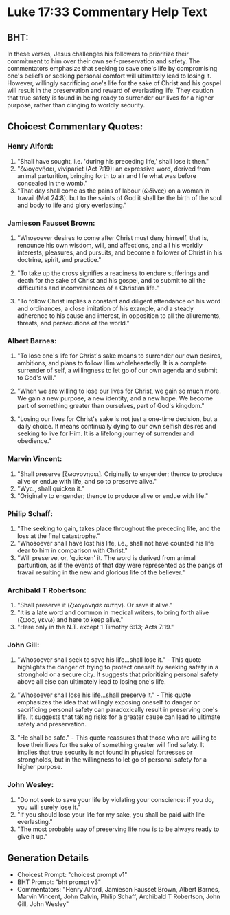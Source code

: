 # Luke 17:33 Commentary Help Text

## BHT:
In these verses, Jesus challenges his followers to prioritize their commitment to him over their own self-preservation and safety. The commentators emphasize that seeking to save one's life by compromising one's beliefs or seeking personal comfort will ultimately lead to losing it. However, willingly sacrificing one's life for the sake of Christ and his gospel will result in the preservation and reward of everlasting life. They caution that true safety is found in being ready to surrender our lives for a higher purpose, rather than clinging to worldly security.

## Choicest Commentary Quotes:
### Henry Alford:
1. "Shall have sought, i.e. 'during his preceding life,' shall lose it then."
2. "ζωογονήσει, vivipariet (Act 7:19): an expressive word, derived from animal parturition, bringing forth to air and life what was before concealed in the womb."
3. "That day shall come as the pains of labour (ὠδῖνες) on a woman in travail (Mat 24:8): but to the saints of God it shall be the birth of the soul and body to life and glory everlasting."

### Jamieson Fausset Brown:
1. "Whosoever desires to come after Christ must deny himself, that is, renounce his own wisdom, will, and affections, and all his worldly interests, pleasures, and pursuits, and become a follower of Christ in his doctrine, spirit, and practice."

2. "To take up the cross signifies a readiness to endure sufferings and death for the sake of Christ and his gospel, and to submit to all the difficulties and inconveniences of a Christian life."

3. "To follow Christ implies a constant and diligent attendance on his word and ordinances, a close imitation of his example, and a steady adherence to his cause and interest, in opposition to all the allurements, threats, and persecutions of the world."

### Albert Barnes:
1. "To lose one's life for Christ's sake means to surrender our own desires, ambitions, and plans to follow Him wholeheartedly. It is a complete surrender of self, a willingness to let go of our own agenda and submit to God's will."

2. "When we are willing to lose our lives for Christ, we gain so much more. We gain a new purpose, a new identity, and a new hope. We become part of something greater than ourselves, part of God's kingdom."

3. "Losing our lives for Christ's sake is not just a one-time decision, but a daily choice. It means continually dying to our own selfish desires and seeking to live for Him. It is a lifelong journey of surrender and obedience."

### Marvin Vincent:
1. "Shall preserve [ζωογονησει]. Originally to engender; thence to produce alive or endue with life, and so to preserve alive." 
2. "Wyc., shall quicken it." 
3. "Originally to engender; thence to produce alive or endue with life."

### Philip Schaff:
1. "The seeking to gain, takes place throughout the preceding life, and the loss at the final catastrophe."
2. "Whosoever shall have lost his life, i.e., shall not have counted his life dear to him in comparison with Christ."
3. "Will preserve, or, 'quicken' it. The word is derived from animal parturition, as if the events of that day were represented as the pangs of travail resulting in the new and glorious life of the believer."

### Archibald T Robertson:
1. "Shall preserve it (ζωογονησε αυτην). Or save it alive."
2. "It is a late word and common in medical writers, to bring forth alive (ζωοσ, γενω) and here to keep alive."
3. "Here only in the N.T. except 1 Timothy 6:13; Acts 7:19."

### John Gill:
1. "Whosoever shall seek to save his life...shall lose it." - This quote highlights the danger of trying to protect oneself by seeking safety in a stronghold or a secure city. It suggests that prioritizing personal safety above all else can ultimately lead to losing one's life.

2. "Whosoever shall lose his life...shall preserve it." - This quote emphasizes the idea that willingly exposing oneself to danger or sacrificing personal safety can paradoxically result in preserving one's life. It suggests that taking risks for a greater cause can lead to ultimate safety and preservation.

3. "He shall be safe." - This quote reassures that those who are willing to lose their lives for the sake of something greater will find safety. It implies that true security is not found in physical fortresses or strongholds, but in the willingness to let go of personal safety for a higher purpose.

### John Wesley:
1. "Do not seek to save your life by violating your conscience: if you do, you will surely lose it." 
2. "If you should lose your life for my sake, you shall be paid with life everlasting." 
3. "The most probable way of preserving life now is to be always ready to give it up."


## Generation Details
- Choicest Prompt: "choicest prompt v1"
- BHT Prompt: "bht prompt v3"
- Commentators: "Henry Alford, Jamieson Fausset Brown, Albert Barnes, Marvin Vincent, John Calvin, Philip Schaff, Archibald T Robertson, John Gill, John Wesley"
